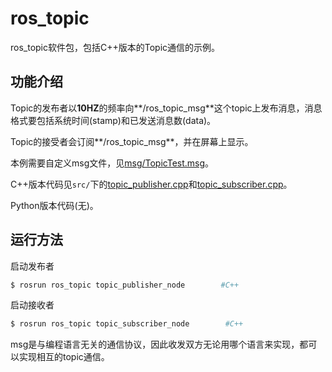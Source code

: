 # ros_topic

ros_topic软件包，包括C++版本的Topic通信的示例。

## 功能介绍

Topic的发布者以**10HZ**的频率向**/ros_topic_msg**这个topic上发布消息，消息格式要包括系统时间(stamp)和已发送消息数(data)。

Topic的接受者会订阅**/ros_topic_msg**，并在屏幕上显示。

本例需要自定义msg文件，见[msg/TopicTest.msg](./msg/TopicTest.msg)。

C++版本代码见`src/`下的[topic_publisher.cpp](./src/topic_publisher.cpp)和[topic_subscriber.cpp](./src/topic_subscriber.cpp)。

Python版本代码(无)。


## 运行方法

启动发布者

```sh
$ rosrun ros_topic topic_publisher_node        #C++
``` 

启动接收者

```sh
$ rosrun ros_topic topic_subscriber_node        #C++
``` 

msg是与编程语言无关的通信协议，因此收发双方无论用哪个语言来实现，都可以实现相互的topic通信。
